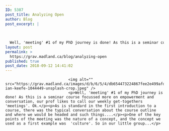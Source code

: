 ```yaml
---
ID: 5387
post_title: Analyzing Open
author: Blog
post_excerpt: |
  
  
  
  Well, 'meeting' #1 of my PhD journey is done! As this is a seminar course focussed more on empowerment and conversation, our prof likes to call our weekly get-togethers ...
layout: post
permalink: >
  https://grav.madland.ca/blog/analyzing-open
published: true
post_date: 2018-09-12 14:41:02
---
```


                
                                <img alt="" src="https://grav.madland.ca/images/d/b/6/5/4/db654473224867fee2e499afd52ecaaaa1aba776-ian-keefe-1044449-unsplash-crop.jpeg" />
                                <p>Well, 'meeting' #1 of my PhD journey is done! As this is a seminar course focussed more on empowerment and conversation, our prof likes to call our weekly get-togethers 'meetings'. Ok.</p><p>As is standard in the first introduction to a course, there was the typical conversation about the course outline and where we would be headed and such things....</p><p>One of the key points of the meeting was the nature of a concept, and the concept we used as a first example was  'culture'. So in our little group...</p>